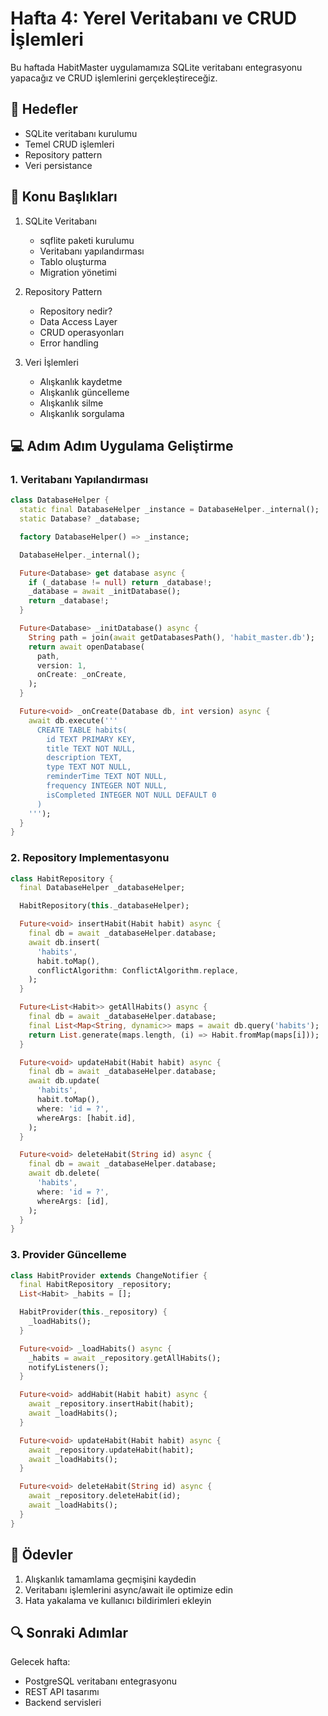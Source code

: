 # Hafta 4: Yerel Veritabanı ve CRUD İşlemleri

Bu haftada HabitMaster uygulamamıza SQLite veritabanı entegrasyonu yapacağız ve CRUD işlemlerini gerçekleştireceğiz.

## 🎯 Hedefler

- SQLite veritabanı kurulumu
- Temel CRUD işlemleri
- Repository pattern
- Veri persistance

## 📝 Konu Başlıkları

1. SQLite Veritabanı
   - sqflite paketi kurulumu
   - Veritabanı yapılandırması
   - Tablo oluşturma
   - Migration yönetimi

2. Repository Pattern
   - Repository nedir?
   - Data Access Layer
   - CRUD operasyonları
   - Error handling

3. Veri İşlemleri
   - Alışkanlık kaydetme
   - Alışkanlık güncelleme
   - Alışkanlık silme
   - Alışkanlık sorgulama

## 💻 Adım Adım Uygulama Geliştirme

### 1. Veritabanı Yapılandırması

```dart
class DatabaseHelper {
  static final DatabaseHelper _instance = DatabaseHelper._internal();
  static Database? _database;

  factory DatabaseHelper() => _instance;

  DatabaseHelper._internal();

  Future<Database> get database async {
    if (_database != null) return _database!;
    _database = await _initDatabase();
    return _database!;
  }

  Future<Database> _initDatabase() async {
    String path = join(await getDatabasesPath(), 'habit_master.db');
    return await openDatabase(
      path,
      version: 1,
      onCreate: _onCreate,
    );
  }

  Future<void> _onCreate(Database db, int version) async {
    await db.execute('''
      CREATE TABLE habits(
        id TEXT PRIMARY KEY,
        title TEXT NOT NULL,
        description TEXT,
        type TEXT NOT NULL,
        reminderTime TEXT NOT NULL,
        frequency INTEGER NOT NULL,
        isCompleted INTEGER NOT NULL DEFAULT 0
      )
    ''');
  }
}
```

### 2. Repository Implementasyonu

```dart
class HabitRepository {
  final DatabaseHelper _databaseHelper;

  HabitRepository(this._databaseHelper);

  Future<void> insertHabit(Habit habit) async {
    final db = await _databaseHelper.database;
    await db.insert(
      'habits',
      habit.toMap(),
      conflictAlgorithm: ConflictAlgorithm.replace,
    );
  }

  Future<List<Habit>> getAllHabits() async {
    final db = await _databaseHelper.database;
    final List<Map<String, dynamic>> maps = await db.query('habits');
    return List.generate(maps.length, (i) => Habit.fromMap(maps[i]));
  }

  Future<void> updateHabit(Habit habit) async {
    final db = await _databaseHelper.database;
    await db.update(
      'habits',
      habit.toMap(),
      where: 'id = ?',
      whereArgs: [habit.id],
    );
  }

  Future<void> deleteHabit(String id) async {
    final db = await _databaseHelper.database;
    await db.delete(
      'habits',
      where: 'id = ?',
      whereArgs: [id],
    );
  }
}
```

### 3. Provider Güncelleme

```dart
class HabitProvider extends ChangeNotifier {
  final HabitRepository _repository;
  List<Habit> _habits = [];

  HabitProvider(this._repository) {
    _loadHabits();
  }

  Future<void> _loadHabits() async {
    _habits = await _repository.getAllHabits();
    notifyListeners();
  }

  Future<void> addHabit(Habit habit) async {
    await _repository.insertHabit(habit);
    await _loadHabits();
  }

  Future<void> updateHabit(Habit habit) async {
    await _repository.updateHabit(habit);
    await _loadHabits();
  }

  Future<void> deleteHabit(String id) async {
    await _repository.deleteHabit(id);
    await _loadHabits();
  }
}
```

## 📝 Ödevler

1. Alışkanlık tamamlama geçmişini kaydedin
2. Veritabanı işlemlerini async/await ile optimize edin
3. Hata yakalama ve kullanıcı bildirimleri ekleyin

## 🔍 Sonraki Adımlar

Gelecek hafta:
- PostgreSQL veritabanı entegrasyonu
- REST API tasarımı
- Backend servisleri 